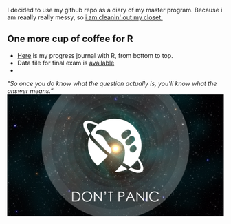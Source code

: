 I decided to use my github repo as a diary of my master program. Because i am reaally really messy, so [i am cleanin' out my closet.](https://www.youtube.com/watch?v=RQ9_TKayu9s) 

## One more cup of coffee for R 

+ [Here](https://mef-bda503.github.io/pj-ferayece/) is my progress journal with R, from bottom to top. 
+ Data file for final exam is [available](/files/BDA503R/mainData.RData)
+

*"So once you do know what the question actually is, you'll know what the answer means.”* 
![image](dontpanic.jpg)
